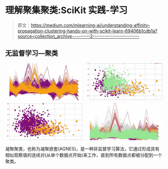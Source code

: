# 理解聚集聚类:SciKit 实践-学习

> 原文：<https://medium.com/mlearning-ai/understanding-affinity-propagation-clustering-hands-on-with-scikit-learn-69406b1cdb1a?source=collection_archive---------2----------------------->

## 无监督学习—聚类

![](img/496192a7140c9a2ccc55cbc6e2022fbe.png)

凝聚聚类，也称为凝聚嵌套(AGNES)，是一种非监督学习算法，它通过形成具有相似观察值的连续对(从单个数据点开始)来工作，直到所有数据点都被分配到一个聚类。